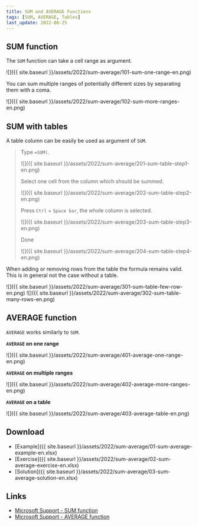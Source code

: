 ```yaml
---
title: SUM and AVERAGE Functions
tags: [SUM, AVERAGE, Tables]
last_update: 2022-06-25
---
```


## SUM function

The `SUM` function can take a cell range as argument.

![]({{ site.baseurl }}/assets/2022/sum-average/101-sum-one-range-en.png)

You can sum multiple ranges of potentially different sizes by separating them with a coma.

![]({{ site.baseurl }}/assets/2022/sum-average/102-sum-more-ranges-en.png)


## SUM with tables

A table column can be easily be used as argument of `SUM`.

> Type `=SUM(`.
>
> ![]({{ site.baseurl }}/assets/2022/sum-average/201-sum-table-step1-en.png)
>
> Select one cell from the column which should be summed.
>
> ![]({{ site.baseurl }}/assets/2022/sum-average/202-sum-table-step2-en.png)
>
> Press `Ctrl` + `Space bar`, the whole column is selected.
> 
> ![]({{ site.baseurl }}/assets/2022/sum-average/203-sum-table-step3-en.png)
>
> Done
>
> ![]({{ site.baseurl }}/assets/2022/sum-average/204-sum-table-step4-en.png)

When adding or removing rows from the table the formula remains valid.
This is in general not the case without a table.

![]({{ site.baseurl }}/assets/2022/sum-average/301-sum-table-few-row-en.png)
![]({{ site.baseurl }}/assets/2022/sum-average/302-sum-table-many-rows-en.png)

## AVERAGE function

`AVERAGE` works similarly to `SUM`.

**`AVERAGE` on one range**

![]({{ site.baseurl }}/assets/2022/sum-average/401-average-one-range-en.png)

**`AVERAGE` on multiple ranges**

![]({{ site.baseurl }}/assets/2022/sum-average/402-average-more-ranges-en.png)

**`AVERAGE` on a table**

![]({{ site.baseurl }}/assets/2022/sum-average/403-average-table-en.png)

## Download

- [Example]({{ site.baseurl }}/assets/2022/sum-average/01-sum-average-example-en.xlsx)
- [Exercise]({{ site.baseurl }}/assets/2022/sum-average/02-sum-average-exercise-en.xlsx)
- [Solution]({{ site.baseurl }}/assets/2022/sum-average/03-sum-average-solution-en.xlsx)

## Links

- [Microsoft Support - SUM function](https://support.microsoft.com/en-us/office/sum-function-043e1c7d-7726-4e80-8f32-07b23e057f89)
- [Microsoft Support - AVERAGE function](https://support.microsoft.com/en-us/office/average-function-047bac88-d466-426c-a32b-8f33eb960cf6)
